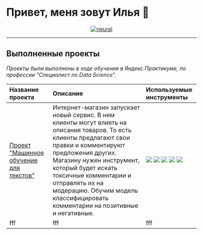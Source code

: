 # Привет, меня зовут Илья 👋

<p align="center">
<a href="https://ibb.co/XbhVGsg"><img src="https://i.ibb.co/56N2J8y/neural.jpg" alt="neural" border="0" /></a>
</p>

---

## Выполненные проекты

*Проекты были выполнены в ходе обучения в Яндекс.Практикуме, по профессии "Специалист по Data Science".*

| Название проекта | Описание | Используемые инструменты | 
| :---------------------- | :---------------------- | :---------------------- |
| [Проект "Машинное обучение для текстов"](ссылка) | Интернет-магазин запускает новый сервис. В нем клиенты могут влиять на описания товаров. То есть клиенты предлагают свои правки и комментируют предложения других. Магазину нужен инструмент, который будет искать токсичные комментарии и отправлять их на модерацию. Обучим модель классифицировать комментарии на позитивные и негативные. | ![](https://img.shields.io/badge/-Python-000000?style=for-the-badge&logo=python) ![](https://img.shields.io/badge/-Pandas-000000?style=for-the-badge&logo=Pandas) ![](https://img.shields.io/badge/-BERT-000000?style=for-the-badge&logo=BERT) ![](https://img.shields.io/badge/-tf--idf-000000?style=for-the-badge&logo=tf--idf) ![](https://img.shields.io/badge/-nltk-000000?style=for-the-badge&logo=nltk) |
| fff | fff | fff |
